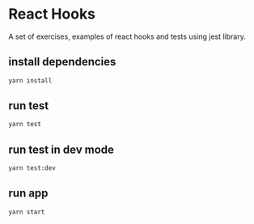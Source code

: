 # React Hooks

A set of exercises, examples of react hooks and tests using jest library.

## install dependencies

```bash
yarn install
```

## run test

```bash
yarn test
```

## run test in dev mode

```bash
yarn test:dev
```

## run app

```bash
yarn start
```
